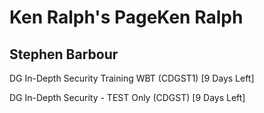 Ken Ralph's PageKen Ralph
=========

Stephen Barbour
---------------

DG In-Depth Security Training WBT (CDGST1) [9 Days Left]

DG In-Depth Security - TEST Only (CDGST) [9 Days Left]

